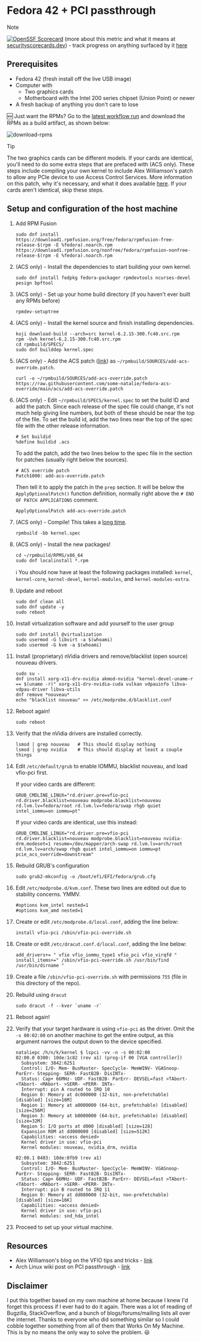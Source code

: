 # Fedora 42 + PCI passthrough

> [!NOTE]
> [![OpenSSF Scorecard](https://api.securityscorecards.dev/projects/github.com/some-natalie/fedora-acs-override/badge)](https://securityscorecards.dev/viewer/?uri=github.com/some-natalie/fedora-acs-override) (more about this metric and what it means at [securityscorecards.dev](https://securityscorecards.dev/)) - track progress on anything surfaced by it [here](https://github.com/some-natalie/fedora-acs-override/issues)

## Prerequisites

- Fedora 42 (fresh install off the live USB image)
- Computer with
  - Two graphics cards
  - Motherboard with the Intel 200 series chipset (Union Point) or newer
- A fresh backup of anything you don't care to lose

:new:  Just want the RPMs?  Go to the [latest workflow run](https://github.com/some-natalie/fedora-acs-override/actions/workflows/build-acs-kernel.yml) and download the RPMs as a build artifact, as shown below:

![download-rpms](pics/download-rpms.png)

> [!TIP]
> The two graphics cards can be different models.  If your cards are identical, you'll need to do some extra steps that are prefaced with (ACS only).  These steps include compiling your own kernel to include Alex Williamson's patch to allow any PCIe device to use Access Control Services.  More information on this patch, why it's necessary, and what it does available [here](https://lkml.org/lkml/2013/5/30/513).  If your cards aren't identical, skip these steps.

## Setup and configuration of the host machine

1. Add RPM Fusion

    ```shell
    sudo dnf install https://download1.rpmfusion.org/free/fedora/rpmfusion-free-release-$(rpm -E %fedora).noarch.rpm https://download1.rpmfusion.org/nonfree/fedora/rpmfusion-nonfree-release-$(rpm -E %fedora).noarch.rpm
    ```

1. (ACS only) - Install the dependencies to start building your own kernel.

    ```shell
    sudo dnf install fedpkg fedora-packager rpmdevtools ncurses-devel pesign bpftool
    ```

1. (ACS only) - Set up your home build directory (if you haven't ever built any RPMs before)

    ```shell
    rpmdev-setuptree
    ```

1. (ACS only) - Install the kernel source and finish installing dependencies.

    ```shell
    koji download-build --arch=src kernel-6.2.15-300.fc40.src.rpm
    rpm -Uvh kernel-6.2.15-300.fc40.src.rpm
    cd rpmbuild/SPECS/
    sudo dnf builddep kernel.spec
    ```

1. (ACS only) - Add the ACS patch ([link](acs/add-acs-override.patch)) as `~/rpmbuild/SOURCES/add-acs-override.patch`.

    ```shell
    curl -o ~/rpmbuild/SOURCES/add-acs-override.patch https://raw.githubusercontent.com/some-natalie/fedora-acs-override/main/acs/add-acs-override.patch    
    ```

1. (ACS only) - Edit `~/rpmbuild/SPECS/kernel.spec` to set the build ID and add the patch.  Since each release of the spec file could change, it's not much help giving line numbers, but both of these should be near the top of the file.  To set the build id, add the two lines near the top of the spec file with the other release information.

    ```specfile
    # Set buildid
    %define buildid .acs
    ```

    To add the patch, add the two lines below to the spec file in the section for patches (usually right below the sources).

    ```specfile
    # ACS override patch
    Patch1000: add-acs-override.patch
    ```

    Then tell it to apply the patch in the `prep` section. It will be below the `ApplyOptionalPatch()` function definition, normally right above the `# END OF PATCH APPLICATIONS` comment.

    ```specfile
    ApplyOptionalPatch add-acs-override.patch
    ```

1. (ACS only) - Compile!  This takes a [long time](https://xkcd.com/303/).

    ```shell
    rpmbuild -bb kernel.spec
    ```

1. (ACS only) - Install the new packages!

    ```shell
    cd ~/rpmbuild/RPMS/x86_64
    sudo dnf localinstall *.rpm
    ```

    :information_source:  You should now have at least the following packages installed:  `kernel`, `kernel-core`, `kernel-devel`, `kernel-modules`, and `kernel-modules-extra`.

1. Update and reboot

    ```shell
    sudo dnf clean all
    sudo dnf update -y
    sudo reboot
    ```

1. Install virtualization software and add yourself to the user group

    ```shell
    sudo dnf install @virtualization
    sudo usermod -G libvirt -a $(whoami)
    sudo usermod -G kvm -a $(whoami)
    ```

1. Install (proprietary) nVidia drivers and remove/blacklist (open source) nouveau drivers.

    ```shell
    sudo su -
    dnf install xorg-x11-drv-nvidia akmod-nvidia "kernel-devel-uname-r == $(uname -r)" xorg-x11-drv-nvidia-cuda vulkan vdpauinfo libva-vdpau-driver libva-utils
    dnf remove *nouveau*
    echo "blacklist nouveau" >> /etc/modprobe.d/blacklist.conf
    ```

1. Reboot again!

    ```shell
    sudo reboot
    ```

1. Verify that the nVidia drivers are installed correctly.

    ```shell
    lsmod | grep nouveau   # This should display nothing
    lsmod | grep nvidia    # This should display at least a couple things
    ```

1. Edit `/etc/default/grub` to enable IOMMU, blacklist nouveau, and load vfio-pci first.

    If your video cards are different:

    ```shell
    GRUB_CMDLINE_LINUX="rd.driver.pre=vfio-pci rd.driver.blacklist=nouveau modprobe.blacklist=nouveau rd.lvm.lv=fedora/root rd.lvm.lv=fedora/swap rhgb quiet intel_iommu=on iommu=pt"
    ```

    If your video cards are identical, use this instead:

    ```shell
    GRUB_CMDLINE_LINUX="rd.driver.pre=vfio-pci rd.driver.blacklist=nouveau modprobe.blacklist=nouveau nvidia-drm.modeset=1 resume=/dev/mapper/arch-swap rd.lvm.lv=arch/root rd.lvm.lv=arch/swap rhgb quiet intel_iommu=on iommu=pt pcie_acs_override=downstream"
    ```

1. Rebuild GRUB's configuration

    ```shell
    sudo grub2-mkconfig -o /boot/efi/EFI/fedora/grub.cfg
    ```

1. Edit `/etc/modprobe.d/kvm.conf`.  These two lines are edited out due to stability concerns.  YMMV.

    ```shell
    #options kvm_intel nested=1
    #options kvm_amd nested=1
    ```

1. Create or edit `/etc/modprobe.d/local.conf`, adding the line below:

    ```shell
    install vfio-pci /sbin/vfio-pci-override.sh
    ```

1. Create or edit `/etc/dracut.conf.d/local.conf`, adding the line below:

    ```shell
    add_drivers+= " vfio vfio_iommu_type1 vfio_pci vfio_virqfd "
    install_items+=" /sbin/vfio-pci-override.sh /usr/bin/find /usr/bin/dirname "
    ```

1. Create a file `/sbin/vfio-pci-override.sh` with permissions `755` (file in this directory of the repo).

1. Rebuild using `dracut`

    ```shell
    sudo dracut -f --kver `uname -r`
    ```

1. Reboot again!

1. Verify that your target hardware is using `vfio-pci` as the driver.  Omit the `-s 00:02:00` on another machine to get the entire output, as this argument narrows the output down to the device specified.

    ```shell
    nataliepc /h/n/k/kernel $ lspci -vv -n -s 00:02:00
    02:00.0 0300: 10de:1c82 (rev a1) (prog-if 00 [VGA controller])
      Subsystem: 3842:6251
      Control: I/O- Mem- BusMaster- SpecCycle- MemWINV- VGASnoop- ParErr- Stepping- SERR- FastB2B- DisINTx-
      Status: Cap+ 66MHz- UDF- FastB2B- ParErr- DEVSEL=fast >TAbort- <TAbort- <MAbort- >SERR- <PERR- INTx-
      Interrupt: pin A routed to IRQ 10
      Region 0: Memory at dc000000 (32-bit, non-prefetchable) [disabled] [size=16M]
      Region 1: Memory at a0000000 (64-bit, prefetchable) [disabled] [size=256M]
      Region 3: Memory at b0000000 (64-bit, prefetchable) [disabled] [size=32M]
      Region 5: I/O ports at d000 [disabled] [size=128]
      Expansion ROM at dd000000 [disabled] [size=512K]
      Capabilities: <access denied>
      Kernel driver in use: vfio-pci
      Kernel modules: nouveau, nvidia_drm, nvidia

    02:00.1 0403: 10de:0fb9 (rev a1)
      Subsystem: 3842:6251
      Control: I/O- Mem- BusMaster- SpecCycle- MemWINV- VGASnoop- ParErr- Stepping- SERR- FastB2B- DisINTx-
      Status: Cap+ 66MHz- UDF- FastB2B- ParErr- DEVSEL=fast >TAbort- <TAbort- <MAbort- >SERR- <PERR- INTx-
      Interrupt: pin B routed to IRQ 11
      Region 0: Memory at dd080000 (32-bit, non-prefetchable) [disabled] [size=16K]
      Capabilities: <access denied>
      Kernel driver in use: vfio-pci
      Kernel modules: snd_hda_intel
    ```

1. Proceed to set up your virtual machine.

## Resources

- Alex Williamson's blog on the VFIO tips and tricks - [link](https://vfio.blogspot.com/)
- Arch Linux wiki post on PCI passthrough -  [link](https://wiki.archlinux.org/index.php/PCI_passthrough_via_OVMF)

## Disclaimer

I put this together based on my own machine at home because I knew I'd forget this process if I ever had to do it again.  There was a lot of reading of Bugzilla, StackOverflow, and a bunch of blogs/forums/mailing lists all over the internet.  Thanks to everyone who did something similar so I could cobble together something from all of them that Works On My Machine.  This is by no means the only way to solve the problem.  :smiley:
